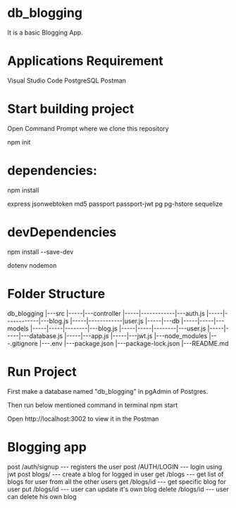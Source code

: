 # db_blogging

It is a basic Blogging App.

# Applications Requirement

Visual Studio Code
PostgreSQL
Postman

# Start building project

Open Command Prompt where we clone this repository

npm init

# dependencies:

npm install <name>

express
jsonwebtoken
md5
passport
passport-jwt
pg
pg-hstore
sequelize

# devDependencies

npm install <name> --save-dev

dotenv
nodemon

# Folder Structure

db_blogging
|---src
|-----|---controller
|-----|------------|---auth.js
|-----|------------|---blog.js
|-----|------------|user.js
|-----|---db
|-----|-----|---models
|-----|-----|--------|---blog.js
|-----|-----|--------|---user.js
|-----|-----|---database.js
|-----|---app.js
|-----|---jwt.js
|---node_modules
|---.gitignore
|---.env
|---package.json
|---package-lock.json
|---README.md

# Run Project

First make a database named "db_blogging" in pgAdmin of Postgres.

Then run below mentioned command in terminal
npm start

Open http://localhost:3002 to view it in the Postman

# Blogging app

post /auth/signup --- registers the user
post /AUTH/LOGIN --- login using jwt
post blogs/ --- create a blog for logged in user
get /blogs --- get list of blogs for user from all the other users
get /blogs/id --- get specific blog for user
put /blogs/id --- user can update it's own blog
delete /blogs/id --- user can delete his own blog
